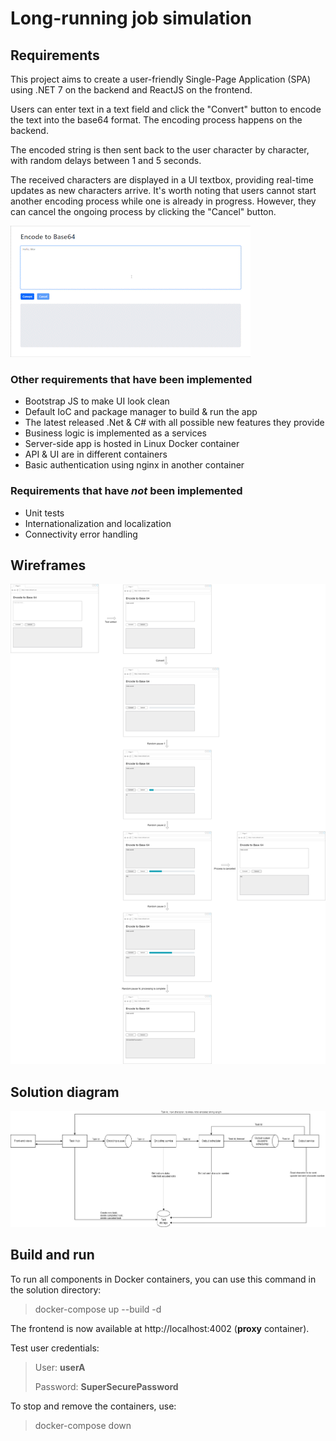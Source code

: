 ﻿# Long-running job simulation

## Requirements

This project aims to create a user-friendly Single-Page Application (SPA) using .NET 7 on the backend and ReactJS on the frontend.

Users can enter text in a text field and click the "Convert" button to encode the text into the base64 format. The encoding process happens on the backend.

The encoded string is then sent back to the user character by character, with random delays between 1 and 5 seconds.

The received characters are displayed in a UI textbox, providing real-time updates as new characters arrive. It's worth noting that users cannot start another encoding process while one is already in progress. However, they can cancel the ongoing process by clicking the "Cancel" button.

![Demo](/docs/Demo.gif "Demo")

### Other requirements that have been implemented
 
- Bootstrap JS to make UI look clean
- Default IoC and package manager to build & run the app
- The latest released .Net & C# with all possible new features they provide
- Business logic is implemented as a services
- Server-side app is hosted in Linux Docker container
- API & UI are in different containers
- Basic authentication using nginx in another container

### Requirements that have _not_ been implemented

- Unit tests
- Internationalization and localization
- Connectivity error handling

## Wireframes

![Hard processing simulator UI](/docs/Documentation-Wireframes.jpg "Hard processing simulator UI")

## Solution diagram

![Solution diagram](/docs/Documentation-Architecture.jpg "Hard processing simulator solution diagram")

## Build and run

To run all components in Docker containers, you can use this command in the solution directory:

> docker-compose up --build -d

The frontend is now available at http://localhost:4002 (**proxy** container).

Test user credentials:

> User:     **userA**
>
> Password: **SuperSecurePassword**

To stop and remove the containers, use:

> docker-compose down
